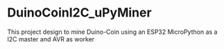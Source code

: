 # DuinoCoinI2C_uPyMiner
This project design to mine Duino-Coin using an ESP32 MicroPython as a I2C master and AVR as worker
